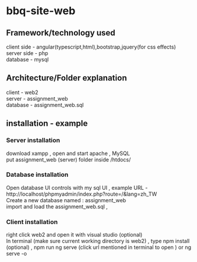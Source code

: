 # bbq-site-web

## Framework/technology used 

client side - angular(typescript,html),bootstrap,jquery(for css effects)  
server side - php  
database    - mysql  

## Architecture/Folder explanation
client   - web2  
server   - assignment_web  
database - assignment_web.sql  

## installation - example

### Server installation
download xampp , open and start apache , MySQL  
put assignment_web (server) folder inside /htdocs/  

### Database installation
Open database UI controls with my sql UI , example URL - http://localhost/phpmyadmin/index.php?route=/&lang=zh_TW  
Create a new database named : assignment_web  
import and load the assignment_web.sql ,   

### Client installation
right click web2 and open it with visual studio (optional)  
In terminal (make sure current working directory is web2) , type npm install (optional) , npm run ng serve (click url mentioned in terminal to open ) or ng serve -o  
